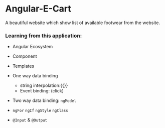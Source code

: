 # Angular-E-Cart

A beautiful website which show list of available footwear from the website.

### Learning from this application:
  - Angular Ecosystem
  - Component
  - Templates
  - One way data binding
    - string interpolation:{{}}
    - Event binding: (click)
   
  - Two way data binding: `ngModel`
  - `ngFor` `ngIf` `ngStyle` `ngClass`
  - `@Input` & `@Output`
